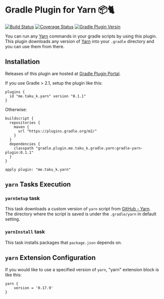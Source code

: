 # Gradle Plugin for Yarn :package::cat2:

[![Build Status](https://travis-ci.org/taku-k/gradle-yarn-plugin.svg?branch=master)](https://travis-ci.org/taku-k/gradle-yarn-plugin)
[![Coverage Status](https://coveralls.io/repos/github/taku-k/gradle-yarn-plugin/badge.svg)](https://coveralls.io/github/taku-k/gradle-yarn-plugin)
[![Gradle Plugin Versin](https://img.shields.io/badge/gradle-0.1.3-blue.svg)](https://plugins.gradle.org/plugin/me.taku_k.yarn)

You can run any [Yarn](https://yarnpkg.com) commands in your gradle scripts by using this plugin.
This plugin downloads any version of [Yarn](https://yarnpkg.com)
into your `.gradle` directory and you can use them from there.

## Installation

Releases of this plugin are hosted at [Gradle Plugin Portal](https://plugins.gradle.org/plugin/me.taku_k.yarn).

If you use Gradle > 2.1, setup the plugin like this:

```
plugins {
  id "me.taku_k.yarn" version "0.1.1"
}
```

Otherwise:

```
buildscript {
  repositories {
    maven {
      url "https://plugins.gradle.org/m2/"
    }
  }
  dependencies {
    classpath "gradle.plugin.me.taku_k.gradle.yarn:gradle-yarn-plugin:0.1.1"
  }
}

apply plugin: "me.taku_k.yarn"
```


## `yarn` Tasks Execution

### `yarnSetup` task

This task downloads a custom version of `yarn` script from
[GitHub - Yarn](https://github.com/yarnpkg/yarn/releases).
The directory where the script is saved is under the `.gradle/yarn` in default setting.

### `yarnInstall` task

This task installs packages that `package.json` depends on.

## `yarn` Extension Configuration

If you would like to use a specified version of `yarn`,
"yarn" extension block is like this:

```
yarn {
	version = '0.17.9'
}
```
